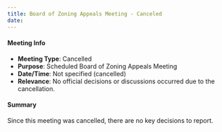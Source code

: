 ```yaml
---
title: Board of Zoning Appeals Meeting - Canceled
date: 
---
```

#### Meeting Info
* **Meeting Type**: Cancelled
* **Purpose**: Scheduled Board of Zoning Appeals Meeting
* **Date/Time**: Not specified (cancelled)
* **Relevance**: No official decisions or discussions occurred due to the cancellation.

#### Summary
Since this meeting was cancelled, there are no key decisions to report.

